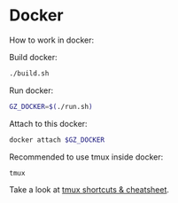 # Docker

How to work in docker:

Build docker:
```bash
./build.sh
```

Run docker:
```bash
GZ_DOCKER=$(./run.sh)
```

Attach to this docker:
```bash
docker attach $GZ_DOCKER
```

Recommended to use tmux inside docker:
```bash
tmux
```

Take a look at [tmux shortcuts & cheatsheet](https://gist.github.com/MohamedAlaa/2961058).
